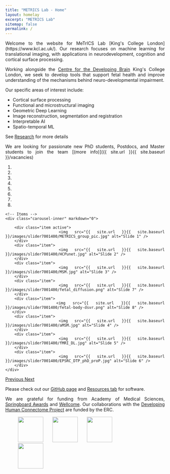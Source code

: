 ```yaml
---
title: "METRICS Lab - Home"
layout: homelay
excerpt: "METRICS Lab"
sitemap: false
permalink: /
---
```

<div markdown style="text-align: justify">
Welcome to the website for MeTrICS Lab [King's College London](https://www.kcl.ac.uk/). Our research focuses on machine learning for translational imaging, with applications in neurodevelopment, cognition and cortical surface processing.

Working alongside the [Centre for the Developing Brain](https://www.developingbrain.co.uk/) King's College London, we seek to develop tools that support fetal health and improve understanding of the mechanisms behind neuro-developmental impairment.

Our specific areas of interest include:
- Cortical surface processing
- Functional and microstructural imaging
- Geometric Deep Learning
- Image reconstruction, segmentation and registration
- Interpretable AI
- Spatio-temporal ML

 See [Research](research) for more details


We are  looking for passionate new PhD students, Postdocs, and Master students to join the team [(more info)]({{ site.url }}{{ site.baseurl }}/vacancies)


<div markdown="0" id="carousel" class="carousel slide" data-ride="carousel" data-interval="5000" data-pause="hover" >
    <!-- Menu -->
    <ol class="carousel-indicators">
        <li data-target="#carousel" data-slide-to="0" class="active"></li>
        <li data-target="#carousel" data-slide-to="1"></li>
        <li data-target="#carousel" data-slide-to="2"></li>
        <li data-target="#carousel" data-slide-to="3"></li>
        <li data-target="#carousel" data-slide-to="4"></li>
        <li data-target="#carousel" data-slide-to="5"></li>
        <li data-target="#carousel" data-slide-to="6"></li>
        <li data-target="#carousel" data-slide-to="7"></li>
    </ol>

    <!-- Items -->
    <div class="carousel-inner" markdown="0">
    
        <div class="item active">
            <img src="{{ site.url }}{{ site.baseurl }}/images/slider7001400/METRICS_group_pic.jpg" alt="Slide 1" />
        </div>
        <div class="item">
            <img src="{{ site.url }}{{ site.baseurl }}/images/slider7001400/HCPunet.jpg" alt="Slide 2" />
        </div>
        <div class="item">
            <img src="{{ site.url }}{{ site.baseurl }}/images/slider7001400/MSM.jpg" alt="Slide 3" />
        </div>
        <div class="item">
            <img src="{{ site.url }}{{ site.baseurl }}/images/slider7001400/fetal_diffusion.png" alt="Slide 7" />
        </div>
        <div class="item">
           <img src="{{ site.url }}{{ site.baseurl }}/images/slider7001400/fetal-body-dsvr.png" alt="Slide 8" />
       </div>
        <div class="item">
            <img src="{{ site.url }}{{ site.baseurl }}/images/slider7001400/aMSM.jpg" alt="Slide 4" />
        </div>
        <div class="item">
            <img src="{{ site.url }}{{ site.baseurl }}/images/slider7001400/fMRI_DL.jpg" alt="Slide 5" />
        </div>
        <div class="item">
            <img src="{{ site.url }}{{ site.baseurl }}/images/slider7001400/EPSRC_DTP_phD_proP.jpg" alt="Slide 6" />
        </div>      
    </div>
  <a class="left carousel-control" href="#carousel" role="button" data-slide="prev">
    <span class="glyphicon glyphicon-chevron-left" aria-hidden="true"></span>
    <span class="sr-only">Previous</span>
  </a>
  <a class="right carousel-control" href="#carousel" role="button" data-slide="next">
    <span class="glyphicon glyphicon-chevron-right" aria-hidden="true"></span>
    <span class="sr-only">Next</span>
  </a>
</div>

Please check out our [GitHub page](https://github.com/metrics-lab) and [Resources tab](resources) for software.

We are grateful for funding from Academy of Medical Sciences, [Springboard Awards](https://acmedsci.ac.uk/grants-and-schemes/grant-schemes/springboard) and [Wellcome](https://wellcome.ac.uk/funding). Our collaborations with the [Developing Human Connectome Project](http://www.developingconnectome.org/) are funded by the ERC.
</div>
<figure class="fourth">
  <img src="{{ site.url }}{{ site.baseurl }}/images/logopic/Logo_AMS.png" style="height: 80px; ; padding-right:25px">
  <img src="{{ site.url }}{{ site.baseurl }}/images/logopic/Logo_Wellcome.jpeg" style="height: 80px; padding-right:25px">
  <img src="{{ site.url }}{{ site.baseurl }}/images/logopic/Logo_ERC.jpg" style="height: 80px; padding-right:25px">
  <img src="{{ site.url }}{{ site.baseurl }}/images/logopic/Logo_Kings.png" style="height: 80px; padding-right:25px">
</figure>
<p>
</p>
